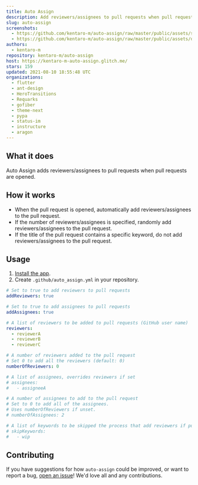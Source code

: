 ```yaml
---
title: Auto Assign
description: Add reviewers/assignees to pull requests when pull requests are opened.
slug: auto-assign
screenshots:
  - https://github.com/kentaro-m/auto-assign/raw/master/public/assets/screenshots/screenshot.png
  - https://github.com/kentaro-m/auto-assign/raw/master/public/assets/demo.gif
authors:
  - kentaro-m
repository: kentaro-m/auto-assign
host: https://kentaro-m-auto-assign.glitch.me/
stars: 159
updated: 2021-08-10 18:55:48 UTC
organizations:
  - flutter
  - ant-design
  - HeroTransitions
  - Requarks
  - gofiber
  - theme-next
  - pypa
  - status-im
  - instructure
  - aragon
---
```


## What it does
Auto Assign adds reviewers/assignees to pull requests when pull requests are opened.

## How it works
* When the pull request is opened, automatically add reviewers/assignees to the pull request.
* If the number of reviewers/assignees is specified, randomly add reviewers/assignees to the pull request. 
* If the title of the pull request contains a specific keyword, do not add reviewers/assignees to the pull request.

## Usage
1. [Install the app](https://github.com/apps/auto-assign). 
2. Create `.github/auto_assign.yml` in your repository.

```yaml
# Set to true to add reviewers to pull requests
addReviewers: true

# Set to true to add assignees to pull requests
addAssignees: true

# A list of reviewers to be added to pull requests (GitHub user name)
reviewers:
  - reviewerA
  - reviewerB
  - reviewerC

# A number of reviewers added to the pull request
# Set 0 to add all the reviewers (default: 0)
numberOfReviewers: 0

# A list of assignees, overrides reviewers if set
# assignees:
#   - assigneeA

# A number of assignees to add to the pull request
# Set to 0 to add all of the assignees.
# Uses numberOfReviewers if unset.
# numberOfAssignees: 2

# A list of keywords to be skipped the process that add reviewers if pull requests include it
# skipKeywords:
#   - wip
```

## Contributing
If you have suggestions for how `auto-assign` could be improved, or want to report a bug, [open an issue](https://github.com/kentaro-m/auto-assign/issues/new/choose)! We'd love all and any contributions.